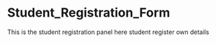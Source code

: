 # Student_Registration_Form
This is the student registration panel here student register own details
